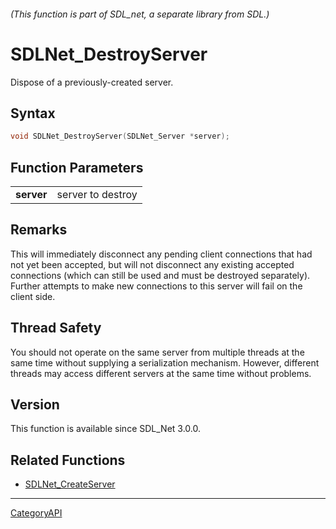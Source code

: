 ###### (This function is part of SDL_net, a separate library from SDL.)
# SDLNet_DestroyServer

Dispose of a previously-created server.

## Syntax

```c
void SDLNet_DestroyServer(SDLNet_Server *server);

```

## Function Parameters

|                |                   |
| -------------- | ----------------- |
| **server**     | server to destroy |

## Remarks

This will immediately disconnect any pending client connections that had
not yet been accepted, but will not disconnect any existing accepted
connections (which can still be used and must be destroyed separately).
Further attempts to make new connections to this server will fail on the
client side.

## Thread Safety

You should not operate on the same server from multiple threads at the same
time without supplying a serialization mechanism. However, different
threads may access different servers at the same time without problems.

## Version

This function is available since SDL_Net 3.0.0.

## Related Functions

* [SDLNet_CreateServer](SDLNet_CreateServer)

----
[CategoryAPI](CategoryAPI)

